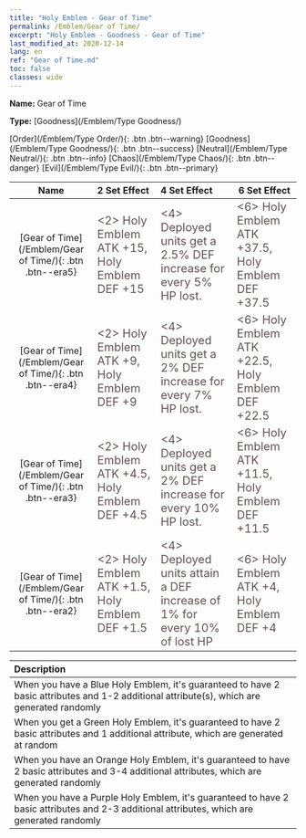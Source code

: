 ```yaml
---
title: "Holy Emblem - Gear of Time"
permalink: /Emblem/Gear of Time/
excerpt: "Holy Emblem - Goodness - Gear of Time"
last_modified_at: 2020-12-14
lang: en
ref: "Gear of Time.md"
toc: false
classes: wide
---
```


 **Name:** Gear of Time

 **Type:** [Goodness](/Emblem/Type Goodness/)

  [Order](/Emblem/Type Order/){: .btn .btn--warning}   [Goodness](/Emblem/Type Goodness/){: .btn .btn--success}   [Neutral](/Emblem/Type Neutral/){: .btn .btn--info}   [Chaos](/Emblem/Type Chaos/){: .btn .btn--danger}   [Evil](/Emblem/Type Evil/){: .btn .btn--primary} 

  |         Name            |    2 Set Effect    |   4 Set Effect   | 6 Set Effect   | 
  |:-----------------------:|:-------------------|:-----------------|----------------| 
  | [Gear of Time](/Emblem/Gear of Time/){: .btn .btn--era5} | <span style="color: #645252;font-size:20px"><2> Holy Emblem ATK +15, Holy Emblem DEF +15</span> | <span style="color: #645252;font-size:20px"><4> Deployed units get a 2.5% DEF increase for every 5% HP lost.</span> | <span style="color: #645252;font-size:20px"><6> Holy Emblem ATK +37.5, Holy Emblem DEF +37.5</span> | 
  | [Gear of Time](/Emblem/Gear of Time/){: .btn .btn--era4} | <span style="color: #645252;font-size:20px"><2> Holy Emblem ATK +9, Holy Emblem DEF +9</span> | <span style="color: #645252;font-size:20px"><4> Deployed units get a 2% DEF increase for every 7% HP lost.</span> | <span style="color: #645252;font-size:20px"><6> Holy Emblem ATK +22.5, Holy Emblem DEF +22.5</span> | 
  | [Gear of Time](/Emblem/Gear of Time/){: .btn .btn--era3} | <span style="color: #645252;font-size:20px"><2> Holy Emblem ATK +4.5, Holy Emblem DEF +4.5</span> | <span style="color: #645252;font-size:20px"><4> Deployed units get a 2% DEF increase for every 10% HP lost.</span> | <span style="color: #645252;font-size:20px"><6> Holy Emblem ATK +11.5, Holy Emblem DEF +11.5</span> | 
  | [Gear of Time](/Emblem/Gear of Time/){: .btn .btn--era2} | <span style="color: #645252;font-size:20px"><2> Holy Emblem ATK +1.5, Holy Emblem DEF +1.5</span> | <span style="color: #645252;font-size:20px"><4> Deployed units attain a DEF increase of 1% for every 10% of lost HP</span> | <span style="color: #645252;font-size:20px"><6> Holy Emblem ATK +4, Holy Emblem DEF +4</span> | 

  |         Description            | 
  |:-------------------------------|
  | When you have a Blue Holy Emblem, it's guaranteed to have 2 basic attributes and 1-2 additional attribute(s), which are generated randomly |
  | When you get a Green Holy Emblem, it's guaranteed to have 2 basic attributes and 1 additional attribute, which are generated at random |
  | When you have an Orange Holy Emblem, it's guaranteed to have 2 basic attributes and 3-4 additional attributes, which are generated randomly |
  | When you have a Purple Holy Emblem, it's guaranteed to have 2 basic attributes and 2-3 additional attributes, which are generated randomly |
